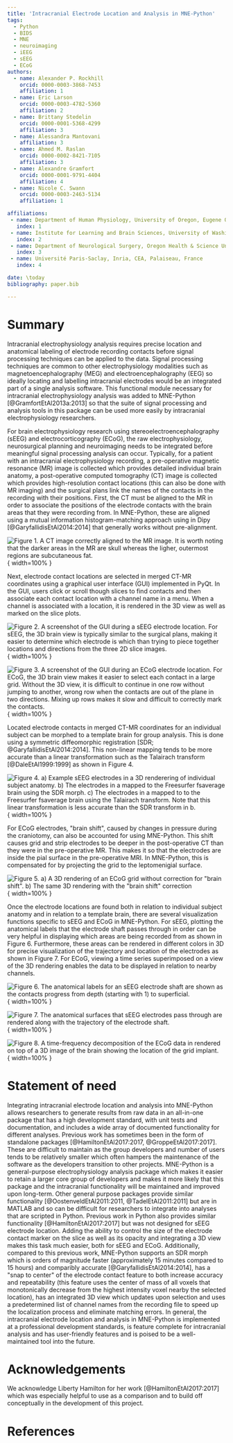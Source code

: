 ```yaml
---
title: 'Intracranial Electrode Location and Analysis in MNE-Python'
tags:
  - Python
  - BIDS
  - MNE
  - neuroimaging
  - iEEG
  - sEEG
  - ECoG
authors:
  - name: Alexander P. Rockhill
    orcid: 0000-0003-3868-7453
    affiliation: 1
  - name: Eric Larson
    orcid: 0000-0003-4782-5360
    affiliation: 2
  - name: Brittany Stedelin
    orcid: 0000-0001-5368-4299
    affiliation: 3
  - name: Alessandra Mantovani
    affiliation: 3
  - name: Ahmed M. Raslan
    orcid: 0000-0002-8421-7105
    affiliation: 3
  - name: Alexandre Gramfort
    orcid: 0000-0001-9791-4404
    affiliation: 4
  - name: Nicole C. Swann
    orcid: 0000-0003-2463-5134
    affiliation: 1

affiliations:
 - name: Department of Human Physiology, University of Oregon, Eugene OR, USA
   index: 1
 - name: Institute for Learning and Brain Sciences, University of Washington, Seattle, WA, USA
   index: 2
 - name: Department of Neurological Surgery, Oregon Health & Science University, Portland, Oregon.
   index: 3
 - name: Université Paris-Saclay, Inria, CEA, Palaiseau, France
   index: 4

date: \today
bibliography: paper.bib

---
```


# Summary

Intracranial electrophysiology analysis requires precise location and anatomical labeling of electrode recording contacts before signal processing techniques can be applied to the data. Signal processing techniques are common to other electrophysiology modalities such as magnetoencephalography (MEG) and electroencephalography (EEG) so ideally locating and labelling intracranial electrodes would be an integrated part of a single analysis software. This functional module necessary for intracranial electrophysiology analysis was added to MNE-Python [@GramfortEtAl2013a:2013] so that the suite of signal processing and analysis tools in this package can be used more easily by intracranial electrophysiology researchers.

For brain electrophysiology research using stereoelectroencephalography (sEEG) and electrocorticography (ECoG), the raw electrophysiology, neurosurgical planning and neuroimaging needs to be integrated before meaningful signal processing analysis can occur. Typically, for a patient with an intracranial electrophysiology recording, a pre-operative magnetic resonance (MR) image is collected which provides detailed individual brain anatomy, a post-operative computed tomography (CT) image is collected which provides high-resolution contact locations (this can also be done with MR imaging) and the surgical plans link the names of the contacts in the recording with their positions. First, the CT must be aligned to the MR in order to associate the positions of the electrode contacts with the brain areas that they were recording from. In MNE-Python, these are aligned using a mutual information histogram-matching approach using in Dipy [@GaryfallidisEtAl2014:2014] that generally works without pre-alignment.

![Figure 1. A CT image correctly aligned to the MR image. It is worth noting that the darker areas in the MR are skull whereas the ligher, outermost regions are subcutaneous fat.](figures/Figure_1.png){ width=100% }

Next, electrode contact locations are selected in merged CT-MR coordinates using a graphical user interface (GUI) implemented in PyQt. In the GUI, users click or scroll though slices to find contacts and then associate each contact location with a channel name in a menu. When a channel is associated with a location, it is rendered in the 3D view as well as marked on the slice plots.

![Figure 2. A screenshot of the GUI during a sEEG electrode location. For sEEG, the 3D brain view is typically similar to the surgical plans, making it easier to determine which electrode is which than trying to piece together locations and directions from the three 2D slice images.](figures/Figure_2.png){ width=100% }

![Figure 3. A screenshot of the GUI during an ECoG electrode location. For ECoG, the 3D brain view makes it easier to select each contact in a large grid. Without the 3D view, it is difficult to continue in one row without jumping to another, wrong row when the contacts are out of the plane in two directions. Mixing up rows makes it slow and difficult to correctly mark the contacts.](figures/Figure_3.png){ width=100% }

Located electrode contacts in merged CT-MR coordinates for an individual subject can be morphed to a template brain for group analysis. This is done using a symmetric diffeomorphic registration [SDR; @GaryfallidisEtAl2014:2014]. This non-linear mapping tends to be more accurate than a linear transformation such as the Talairach transform [@DaleEtAl1999:1999] as shown in Figure 4.

![Figure 4. a) Example sEEG electrodes in a 3D renderering of individual subject anatomy. b) The electrodes in ``a`` mapped to the Freesurfer ``fsaverage`` brain using the SDR morph. c) The electrodes in ``a`` mapped to to the Freesurfer ``fsaverage`` brain using the Talairach transform. Note that this linear transformation is less accurate than the SDR transform in ``b``.](figures/Figure_4.png){ width=100% }

For ECoG electrodes, "brain shift", caused by changes in pressure during the craniotomy, can also be accounted for using MNE-Python. This shift causes grid and strip electrodes to be deeper in the post-operative CT than they were in the pre-operative MR. This makes it so that the electrodes are inside the pial surface in the pre-operative MRI. In MNE-Python, this is compensated for by projecting the grid to the leptomenigial surface.

![Figure 5. a) A 3D rendering of an ECoG grid without correction for "brain shift". b) The same 3D rendering with the "brain shift" correction](figures/Figure_5.png){ width=100% }

Once the electrode locations are found both in relation to individual subject anatomy and in relation to a template brain, there are several visualization functions specific to sEEG and ECoG in MNE-Python. For sEEG, plotting the anatomical labels that the electrode shaft passes through in order can be very helpful in displaying which areas are being recorded from as shown in Figure 6. Furthermore, these areas can be rendered in different colors in 3D for precise visualization of the trajectory and location of the electrodes as shown in Figure 7. For ECoG, viewing a time series superimposed on a view of the 3D rendering enables the data to be displayed in relation to nearby channels.

![Figure 6. The anatomical labels for an sEEG electrode shaft are shown as the contacts progress from depth (starting with 1) to superficial.](figures/Figure_6.png){ width=100% }

![Figure 7. The anatomical surfaces that sEEG electrodes pass through are rendered along with the trajectory of the electrode shaft.](figures/Figure_7.png){ width=100% }

![Figure 8. A time-frequency decomposition of the ECoG data in rendered on top of a 3D image of the brain showing the location of the grid implant.](figures/Figure_8.png){ width=100% }

# Statement of need

Integrating intracranial electrode location and analysis into MNE-Python allows researchers to generate results from raw data in an all-in-one package that has a high development standard, with unit tests and documentation, and includes a wide array of documented functionality for different analyses. Previous work has sometimes been in the form of standalone packages [@HamiltonEtAl2017:2017, @GroppeEtAl2017:2017]. These are difficult to maintain as the group developers and number of users tends to be relatively smaller which often hampers the maintenance of the software as the developers transition to other projects. MNE-Python is a general-purpose electrophysiology analysis package which makes it easier to retain a larger core group of developers and makes it more likely that this package and the intracranial functionality will be maintained and improved upon long-term. Other general purpose packages provide similar functionality [@OostenveldEtAl2011:2011, @TadelEtAl2011:2011] but are in MATLAB and so can be difficult for researchers to integrate into analyses that are scripted in Python. Previous work in Python also provides similar functionality [@HamiltonEtAl2017:2017] but was not designed for sEEG electrode location. Adding the ability to control the size of the electrode contact marker on the slice as well as its opacity and integrating a 3D view makes this task much easier, both for sEEG and ECoG. Additionally, compared to this previous work, MNE-Python supports an SDR morph which is orders of magnitude faster (approximately 15 minutes compared to 15 hours) and comparibly accurate [@GaryfallidisEtAl2014:2014], has a "snap to center" of the electrode contact feature to both increase accuracy and repeatability (this feature uses the center of mass of all voxels that monotonically decrease from the highest intensity voxel nearby the selected location), has an integrated 3D view which updates upon selection and uses a predetermined list of channel names from the recording file to speed up the localization process and eliminate matching errors. In general, the intracranial electrode location and analysis in MNE-Python is implemented at a professional development standards, is feature complete for intracranial analysis and has user-friendly features and is poised to be a well-maintained tool into the future.

# Acknowledgements

We acknowledge Liberty Hamilton for her work [@HamiltonEtAl2017:2017] which was especially helpful to use as a comparison and to build off conceptually in the development of this project.

# References